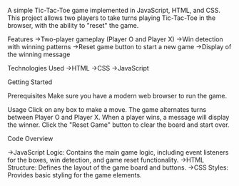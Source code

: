 A simple Tic-Tac-Toe game implemented in JavaScript, HTML, and CSS.
This project allows two players to take turns playing Tic-Tac-Toe in the browser, with the ability to "reset" the game.

Features
->Two-player gameplay (Player O and Player X)
->Win detection with winning patterns
->Reset game button to start a new game
->Display of the winning message

Technologies Used
->HTML
->CSS
->JavaScript

Getting Started

Prerequisites
Make sure you have a modern web browser to run the game.


Usage
Click on any box to make a move.
The game alternates turns between Player O and Player X.
When a player wins, a message will display the winner.
Click the "Reset Game" button to clear the board and start over.

Code Overview

->JavaScript Logic: Contains the main game logic, including event listeners for the boxes, win detection, and game reset functionality.
->HTML Structure: Defines the layout of the game board and buttons.
->CSS Styles: Provides basic styling for the game elements.
